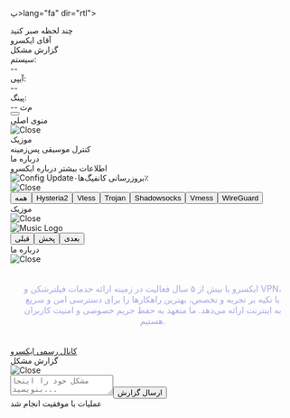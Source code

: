 پ>lang="fa" dir="rtl"><head><meta charset="UTF-8"><meta name="viewport" content="width=device-width, initial-scale=1, maximum-scale=1, user-scalable=no"><title>فروشگاه VPN - ایکسرو</title><style>:root {--primary-color: #4361ee; --primary-dark: #3a56d4; --primary-light: #627efe; --secondary-color: #7209b7; --accent-color: #f72585; --success-color: #4cc9f0; --warning-color: #f9c74f; --danger-color: #f94144; --dark-blue: #1a237e; --dark-purple: #4a148c; --text-color: #e6e8ff; --text-light: #a3a7e4; --bg-color: #0d1117; --card-bg: #161b22; --card-hover: #1d2430; --border-color: rgba(67, 97, 238, 0.3); --shadow-color: rgba(58, 86, 212, 0.3); --glass-effect: linear-gradient(135deg, rgba(67, 97, 238, 0.15), rgba(114, 9, 183, 0.15)); --glass-border: 1px solid rgba(67, 97, 238, 0.2); --glass-shadow: 0 10px 30px rgba(58, 86, 212, 0.3); --transition: all .3s cubic-bezier(.4,0,.2,1); --bg-image: url('https://biaupload.com/do.php?imgf=org-adcb3c9c5c972.png'); --overlay-image: url('https://biaupload.com/do.php?imgf=org-ee8b030e7b561.png'); --glow-effect: 0 0 15px rgba(67, 97, 238, 0.4), 0 0 30px rgba(114, 9, 183, 0.2);} * {box-sizing: border-box; margin: 0; padding: 0; -webkit-tap-highlight-color: transparent;} body {font-family: 'Vazirmatn', 'Segoe UI', sans-serif; background: var(--bg-color); color: var(--text-color); height: 100vh; overflow: hidden; user-select: none; touch-action: manipulation; position: relative;} .permanent-window {position: fixed; inset: 0; z-index: 10; background: var(--bg-image) center/cover fixed, var(--glass-effect); background-blend-mode: overlay; backdrop-filter: blur(20px); border: var(--glass-border); box-shadow: var(--glass-shadow); display: flex; flex-direction: column; overflow: hidden; animation: fadeIn 1s ease-out;} .permanent-window::after {content: ''; position: absolute; inset: 0; background: var(--overlay-image) center/cover no-repeat; opacity: 0; animation: fadeInOut 6s ease-in-out infinite; z-index: -1;} @keyframes fadeInOut {0%, 100% {opacity: 0;} 50% {opacity: 0.3;}} .permanent-window::before {content: ''; position: absolute; inset: 0; background: linear-gradient(45deg, rgba(67, 97, 238, 0.1), rgba(114, 9, 183, 0.1), rgba(247, 37, 133, 0.1)); opacity: 0.2; animation: pulse 8s ease-in-out infinite;} @keyframes pulse {0%, 100% {opacity: 0.2;} 50% {opacity: 0.4;}} .top-bar {display: flex; justify-content: space-between; align-items: center; padding: 16px 20px; background: linear-gradient(135deg, rgba(67, 97, 238, 0.2), rgba(114, 9, 183, 0.2)); border-bottom: var(--glass-border); box-shadow: 0 4px 20px var(--shadow-color); backdrop-filter: blur(15px); z-index: 100;} .logo {font-size: 1.3rem; font-weight: 700; padding: 12px 18px; border-radius: 12px; cursor: pointer; background: linear-gradient(135deg, rgba(67, 97, 238, 0.15), rgba(114, 9, 183, 0.15)); display: flex; align-items: center; gap: 12px; transition: var(--transition); border: 1px solid var(--border-color); box-shadow: var(--glow-effect); color: var(--text-color);} .logo:hover {background: linear-gradient(135deg, rgba(67, 97, 238, 0.25), rgba(114, 9, 183, 0.25)); transform: translateY(-3px) scale(1.05); box-shadow: 0 8px 25px var(--shadow-color);} .menu-btn {width: 44px; height: 44px; display: flex; flex-direction: column; justify-content: space-around; align-items: center; padding: 10px; border-radius: 12px; transition: var(--transition); background: linear-gradient(135deg, rgba(67, 97, 238, 0.1), rgba(114, 9, 183, 0.1)); border: 1px solid var(--border-color); cursor: pointer; box-shadow: var(--glow-effect);} .menu-btn:hover {background: linear-gradient(135deg, rgba(67, 97, 238, 0.2), rgba(114, 9, 183, 0.2)); transform: rotate(90deg) scale(1.1); box-shadow: 0 8px 20px var(--shadow-color);} .menu-line {width: 100%; height: 4px; background: var(--text-color); border-radius: 3px; transition: var(--transition);} .menu-btn:hover .menu-line {background: linear-gradient(90deg, var(--primary-color), var(--secondary-color));} .content {height: calc(100vh - 70px); display: flex; flex-direction: column; padding: 20px; overflow: hidden;} .welcome-container {flex: 1; display: flex; flex-direction: column; align-items: center; justify-content: center; margin-top: -20px;} .news-container {width: 100%; max-width: 90%; padding: 12px; border-radius: 16px; text-align: center; background: linear-gradient(135deg, rgba(67, 97, 238, 0.1), rgba(114, 9, 183, 0.1)); box-shadow: var(--glow-effect); backdrop-filter: blur(10px); border: 1px solid var(--border-color);} .news-content {color: var(--text-light); font-size: 0.95rem; text-align: right;} .info-box {background: linear-gradient(135deg, rgba(67, 97, 238, 0.1), rgba(114, 9, 183, 0.1)); border-radius: 14px; padding: 14px; margin-bottom: 12px; display: flex; align-items: center; gap: 12px; opacity: 0; border: 1px solid var(--primary-color); box-shadow: 0 4px 15px var(--shadow-color);} .info-box:nth-child(1) {animation: slideInLeft 0.6s ease-out 0.2s forwards;} .info-box:nth-child(2) {animation: slideInRight 0.6s ease-out 0.4s forwards;} .info-box:nth-child(3) {animation: slideInLeft 0.6s ease-out 0.6s forwards;} @keyframes slideInRight {from {opacity: 0; transform: translateX(50px);} to {opacity: 1; transform: translateX(0);}} @keyframes slideInLeft {from {opacity: 0; transform: translateX(-50px);} to {opacity: 1; transform: translateX(0);}} .info-icon {font-size: 1.4rem; color: var(--primary-color); min-width: 32px; display: flex; justify-content: center;} .info-text {font-weight: 600; min-width: 60px; color: var(--warning-color);} .info-value {font-weight: 600; min-width: 60px; flex: 1; text-align: left; direction: ltr; background: linear-gradient(45deg, var(--primary-color), var(--secondary-color), var(--accent-color)); background-size: 200% auto; -webkit-background-clip: text; background-clip: text; color: transparent; animation: gradientAnimation 3s ease infinite;} @keyframes gradientAnimation {0% {background-position: 0% 50%;} 50% {background-position: 100% 50%;} 100% {background-position: 0% 50%;}} .floating-btn {position: fixed; bottom: 15px; left: 15px; width: 65px; height: 65px; background: linear-gradient(135deg, var(--primary-color), var(--primary-dark)); border-radius: 18px; display: flex; justify-content: center; align-items: center; font-size: 26px; color: var(--text-color); box-shadow: 0 10px 30px var(--shadow-color); cursor: pointer; border: none; transition: var(--transition); z-index: 100;} .floating-btn:hover {transform: translateY(-5px) scale(1.1); box-shadow: 0 15px 40px var(--shadow-color); background: linear-gradient(135deg, var(--primary-dark), var(--primary-color));} .modal-window {position: fixed; background: linear-gradient(135deg, rgba(67, 97, 238, 0.2), rgba(114, 9, 183, 0.2)); z-index: 1000; transition: var(--transition); box-shadow: 0 12px 40px var(--shadow-color); border: var(--glass-border); backdrop-filter: blur(20px); border-radius: 18px; display: flex; flex-direction: column; max-height: 80vh;} .main-menu, .settings-panel, .about-panel, .report-problem-menu {top: -100%; right: 0; width: 100%; max-height: 65%; border-radius: 0 0 18px 18px;} .main-menu.open, .settings-panel.open, .about-panel.open, .report-problem-menu.open {top: 0;} .public-shop-menu {bottom: -100%; left: 0; width: 100%; max-height: 80%; border-radius: 18px 18px 0 0;} .public-shop-menu.open {bottom: 0;} .modal-overlay {position: fixed; inset: 0; background: rgba(13, 17, 23, 0.7); z-index: 999; display: none; transition: opacity .3s ease;} .modal-overlay.show {display: block; opacity: 1;} .modal-overlay.hidden {opacity: 0;} .loading-window {position: fixed; inset: 0; background: url('https://biaupload.com/do.php?imgf=org-08678b2cf3b81.png') center/cover; z-index: 2000; display: flex; flex-direction: column; justify-content: flex-end; align-items: center;} .loading-window::after {content: ''; position: absolute; inset: 0; background: url('https://biaupload.com/do.php?imgf=org-380b798a2fcd2.png') center/cover; opacity: 0; animation: fadeInOut 3s ease-in-out infinite;} .loading-window.hidden {display: none; opacity: 0;} .loading-content {position: absolute; bottom: 40px; display: flex; flex-direction: column; align-items: center; gap: 10px;} .loading-messages {width: 100%; height: 30px; display: flex; align-items: center; justify-content: center; font-size: 1.3rem; color: var(--text-color); white-space: nowrap;} .loading-messages span {position: static; opacity: 1;} .loading-spinner {width: 50px; height: 50px; background: url('https://biaupload.com/do.php?imgf=org-0e160aa5093e1.png') center/cover; border-radius: 50%; position: relative; animation: spin 2s linear infinite; background-color: transparent;} .loading-frame {width: 62px; height: 62px; background: url('https://biaupload.com/do.php?imgf=org-14607935dcc21.png') center/contain no-repeat; position: absolute; top: 50%; left: 50%; transform: translate(-50%, -50%); z-index: 1; background-color: transparent;} .loading-footer {font-size: 1.3rem; color: var(--warning-color);} .modal-header {display: flex; justify-content: space-between; align-items: center; padding: 18px 20px; border-bottom: var(--glass-border); background: linear-gradient(135deg, rgba(67, 97, 238, 0.15), rgba(114, 9, 183, 0.15)); box-shadow: 0 4px 15px var(--shadow-color);} .modal-title-container {display: flex; align-items: center; gap: 10px;} .modal-title {font-weight: 700; font-size: 1.3rem; color: var(--text-color);} .modal-title-img {width: 30px; height: 30px; cursor: pointer; object-fit: contain; border-radius: 50%; box-shadow: 0 0 10px var(--shadow-color); transition: transform .3s ease; background: transparent; image-rendering: auto;} .modal-title-img:hover {transform: scale(1.2);} .home-btn {cursor: pointer; width: 40px; height: 40px; display: flex; align-items: center; justify-content: center; border-radius: 50%; transition: var(--transition); background: linear-gradient(135deg, rgba(67, 97, 238, 0.1), rgba(114, 9, 183, 0.1));} .home-btn:hover {background: linear-gradient(135deg, rgba(67, 97, 238, 0.2), rgba(114, 9, 183, 0.2)); transform: scale(1.1); box-shadow: 0 6px 20px var(--shadow-color);} .home-btn img {width: 26px; height: 26px; object-fit: contain; border-radius: 50%; transition: transform .3s ease; background: transparent; image-rendering: auto;} .home-btn:hover img {transform: scale(1.2);} .modal-content {flex: 1; overflow-y: auto; padding: 12px; background: linear-gradient(135deg, rgba(67, 97, 238, 0.1), rgba(114, 9, 183, 0.1)); backdrop-filter: blur(10px);} .menu-item {padding: 18px; margin-bottom: 14px; background: linear-gradient(135deg, rgba(67, 97, 238, 0.1), rgba(114, 9, 183, 0.1)); border-radius: 16px; cursor: pointer; transition: var(--transition); border: 1px solid var(--border-color); box-shadow: 0 6px 20px var(--shadow-color);} .menu-item:hover {transform: translateY(-4px) scale(1.02); background: linear-gradient(135deg, rgba(67, 97, 238, 0.2), rgba(114, 9, 183, 0.2)); border-color: var(--primary-light); box-shadow: 0 12px 30px var(--shadow-color);} .menu-item-title {font-weight: 700; font-size: 1.2rem; display: flex; align-items: center; gap: 12px; color: var(--text-color);} .menu-item-title i {color: var(--primary-color); font-size: 1.4rem;} .menu-item-desc {font-size: 0.95rem; color: var(--text-light); line-height: 1.6;} .notification {position: fixed; bottom: 20px; right: 20px; background: linear-gradient(135deg, rgba(67, 97, 238, 0.15), rgba(114, 9, 183, 0.15)); border-radius: 14px; padding: 14px; box-shadow: 0 8px 25px var(--shadow-color); z-index: 1100; transform: translateY(100px); opacity: 0; transition: var(--transition); display: flex; align-items: center; gap: 12px; border: 1px solid var(--border-color); max-width: 80%; backdrop-filter: blur(12px);} .notification.show {transform: translateY(0); opacity: 1;} .notification-icon {font-size: 1.4rem; width: 36px; height: 36px; display: flex; align-items: center; justify-content: center; border-radius: 50%; box-shadow: 0 0 10px var(--shadow-color);} .notification-success {background: linear-gradient(135deg, rgba(76, 201, 240, 0.2), rgba(67, 97, 238, 0.2)); color: var(--success-color); border: 1px solid rgba(76, 201, 240, 0.4);} .notification-info {background: linear-gradient(135deg, rgba(67, 97, 238, 0.2), rgba(114, 9, 183, 0.2)); color: var(--primary-color); border: 1px solid var(--border-color);} .notification-error {background: linear-gradient(135deg, rgba(249, 65, 68, 0.2), rgba(67, 97, 238, 0.2)); color: var(--danger-color); border: 1px solid rgba(249, 65, 68, 0.4);} .notification-message {font-size: 0.9rem; font-weight: 500; flex: 1; color: var(--text-color);} .configs-container {display: flex; gap: 12px; overflow-x: auto; padding: 12px; direction: rtl; scrollbar-width: none;} .configs-container::-webkit-scrollbar {display: none;} .config-box {position: relative; background: linear-gradient(135deg, rgba(67, 97, 238, 0.1), rgba(114, 9, 183, 0.1)); padding: 12px; width: 153px; height: 176px; transition: var(--transition); cursor: pointer; display: flex; flex-direction: column; align-items: center; justify-content: space-between; text-align: center; flex-shrink: 0; border-radius: 14px; border: 2px solid transparent; opacity: 0; box-shadow: 0 6px 20px var(--shadow-color);} .config-box:hover {transform: translateY(-5px) scale(1.05); box-shadow: 0 12px 30px var(--shadow-color);} .config-box[data-protocol="hysteria2"] {border-color: var(--success-color);} .config-box[data-protocol="vless"] {border-color: var(--primary-color);} .config-box[data-protocol="trojan"] {border-color: var(--secondary-color);} .config-box[data-protocol="ss"] {border-color: var(--warning-color);} .config-box[data-protocol="vmess"] {border-color: var(--accent-color);} .config-box[data-protocol="wireguard"] {border-color: var(--dark-purple);} .config-box::after {content: attr(data-protocol); position: absolute; top: -12px; left: 50%; transform: translateX(-50%); background: linear-gradient(135deg, rgba(67, 97, 238, 0.2), rgba(114, 9, 183, 0.2)); color: var(--text-light); font-size: 0.85rem; padding: 5px 10px; border-radius: 10px; opacity: 0; transition: var(--transition); pointer-events: none; box-shadow: 0 4px 15px var(--shadow-color);} .config-box:hover::after {opacity: 1;} .config-logo-container {position: relative; width: 65px; height: 65px; display: flex; justify-content: center; align-items: center; background: transparent;} .config-logo {width: 55px; height: 55px; margin-bottom: 10px; object-fit: contain; border-radius: 50%; transition: transform .3s ease; box-shadow: 0 0 15px var(--shadow-color); background: transparent; image-rendering: auto;} .config-box:hover .config-logo {transform: scale(1.15) rotate(5deg);} .ping-result {font-size: 0.9rem; display: flex; align-items: center; gap: 8px; width: 100%; justify-content: center; font-weight: 600; direction: rtl;} .ping-result.fast {color: var(--success-color);} .ping-result.medium {color: var(--warning-color);} .ping-result.slow {color: var(--danger-color);} .error {background: linear-gradient(135deg, rgba(249, 65, 68, 0.2), rgba(67, 97, 238, 0.2)); color: var(--danger-color); border: 1px solid rgba(249, 65, 68, 0.4); border-radius: 14px; padding: 16px; margin: 18px 0; font-size: 0.95rem; text-align: center; box-shadow: 0 4px 15px var(--shadow-color);} .loading-container {display: flex; align-items: center; justify-content: center; margin: 20px 0; direction: rtl;} .loading-dots {display: flex; justify-content: center; align-items: center; gap: 10px;} .loading-dot {width: 10px; height: 10px; background: linear-gradient(45deg, var(--primary-color), var(--secondary-color)); border-radius: 50%; animation: bounce 1.4s ease-in-out infinite; box-shadow: 0 0 10px var(--shadow-color);} .loading-dot:nth-child(2) {animation-delay: 0.2s;} .loading-dot:nth-child(3) {animation-delay: 0.4s;} @keyframes bounce {0%, 100% {transform: translateY(0); opacity: 0.6;} 50% {transform: translateY(-12px); opacity: 1;}} .copy-btn {padding: 10px; border-radius: 12px; background: linear-gradient(135deg, var(--primary-color), var(--primary-dark)); color: var(--text-color); font-size: 0.9rem; font-weight: 600; cursor: pointer; border: none; transition: var(--transition); display: flex; align-items: center; gap: 8px; justify-content: center; width: 100%; box-shadow: 0 6px 20px var(--shadow-color);} .copy-btn:hover {background: linear-gradient(135deg, var(--primary-dark), var(--primary-color)); transform: translateY(-3px) scale(1.05); box-shadow: 0 10px 25px var(--shadow-color);} .share-btn {position: absolute; top: 8px; left: 8px; padding: 8px; border-radius: 8px; background: linear-gradient(135deg, var(--secondary-color), var(--primary-dark)); color: var(--text-color); font-size: 0.85rem; font-weight: 600; cursor: pointer; border: none; transition: var(--transition); display: flex; align-items: center; gap: 6px; justify-content: center; box-shadow: 0 4px 15px var(--shadow-color);} .share-btn:hover {background: linear-gradient(135deg, var(--primary-dark), var(--secondary-color)); transform: translateY(-2px) scale(1.1); box-shadow: 0 8px 20px var(--shadow-color);} .filter-container {display: flex; gap: 12px; margin-bottom: 18px; overflow-x: auto; padding: 12px; scrollbar-width: none; direction: rtl;} .filter-container::-webkit-scrollbar {display: none;} .filter-btn {padding: 8px 14px; border-radius: 12px; background: linear-gradient(135deg, rgba(67, 97, 238, 0.1), rgba(114, 9, 183, 0.1)); color: var(--text-light); font-size: 0.85rem; font-weight: 500; cursor: pointer; border: 1px solid var(--border-color); transition: var(--transition); box-shadow: 0 4px 15px var(--shadow-color);} .filter-btn.active {background: linear-gradient(135deg, var(--primary-color), var(--primary-dark)); color: var(--text-color); box-shadow: 0 6px 20px var(--shadow-color);} .filter-btn:hover {transform: translateY(-3px) scale(1.05); box-shadow: 0 8px 25px var(--shadow-color);} .report-problem-content {display: flex; flex-direction: column; gap: 18px; padding: 20px;} .report-problem-content textarea {width: 100%; min-height: 100px; padding: 12px; border-radius: 10px; border: 1px solid var(--border-color); background: linear-gradient(135deg, rgba(255, 255, 255, 0.05), rgba(67, 97, 238, 0.05)); color: var(--text-color); font-family: 'Vazirmatn', sans-serif; font-size: 0.9rem; resize: none; box-shadow: 0 0 10px var(--shadow-color);} .report-problem-content textarea:focus {outline: none; border-color: var(--primary-light); box-shadow: 0 0 12px var(--shadow-color);} .report-problem-content button {background: linear-gradient(135deg, var(--primary-color), var(--primary-dark)); color: var(--text-color); padding: 14px; border-radius: 12px; font-weight: 700; cursor: pointer; border: none; transition: var(--transition); box-shadow: 0 6px 20px var(--shadow-color);} .report-problem-content button:hover {transform: translateY(-3px) scale(1.05); box-shadow: 0 10px 25px var(--shadow-color);} .report-problem-content button:disabled {opacity: 0.6; cursor: not-allowed; transform: none; box-shadow: none;} .report-problem-content button .loading-spinner-small {display: inline-block; width: 18px; height: 18px; border: 2px solid rgba(255, 255, 255, 0.3); border-radius: 50%; border-top-color: white; animation: spin 1s ease-in-out infinite; margin-left: 10px;} @keyframes spin {to {transform: rotate(360deg);}} .music-controls {display: flex; justify-content: center; gap: 18px; margin-top: 20px;} .music-btn {background: linear-gradient(135deg, rgba(67, 97, 238, 0.15), rgba(114, 9, 183, 0.15)); color: var(--text-color); padding: 12px; border-radius: 12px; font-weight: 600; cursor: pointer; border: 1px solid var(--border-color); transition: var(--transition); box-shadow: 0 4px 15px var(--shadow-color);} .music-btn:hover {transform: translateY(-3px) scale(1.05); background: linear-gradient(135deg, rgba(67, 97, 238, 0.25), rgba(114, 9, 183, 0.25)); box-shadow: 0 8px 25px var(--shadow-color);} .music-logo {width: 120px; height: 120px; margin: 20px auto; display: block; border-radius: 50%; object-fit: contain; animation: spin 18s linear infinite; box-shadow: 0 0 20px var(--shadow-color); background: transparent; image-rendering: auto;}</style><link rel="stylesheet" href="https://fonts.googleapis.com/css2?family=Vazirmatn:wght@400;500;700&display=swap"><link rel="stylesheet" href="https://cdnjs.cloudflare.com/ajax/libs/font-awesome/6.4.0/css/all.min.css"></head><body class="theme-default"><audio id="bgMusic" loop><source src="https://uploadkon.ir/uploads/833c07_25shervin-nahal-online-audio-converter-com-.mp3" type="audio/mpeg"></audio><div class="loading-window" id="loadingWindow"><div class="loading-content"><div class="loading-messages"><span>چند لحظه صبر کنید</span></div><div class="loading-spinner"><div class="loading-frame"></div></div><div class="loading-footer">آقای ایکسرو</div></div></div><div class="permanent-window" id="permanentWindow"><div class="top-bar"><div class="logo" id="reportProblemBtn"><i class="fas fa-exclamation-triangle"></i><span>گزارش مشکل</span></div><div class="menu-btn" id="mainMenuBtn"><div class="menu-line"></div><div class="menu-line"></div><div class="menu-line"></div></div></div><div class="content"><div class="welcome-container"><div class="news-container"><div class="news-content"><div class="info-box"><div class="info-icon"><i class="fas fa-laptop"></i></div><div class="info-text">سیستم:</div><div class="info-value" id="device">--</div></div><div class="info-box"><div class="info-icon"><i class="fas fa-map-marker-alt"></i></div><div class="info-text">آیپی:</div><div class="info-value" id="ip">--</div></div><div class="info-box"><div class="info-icon"><i class="fas fa-tachometer-alt"></i></div><div class="info-text">پینگ:</div><div class="info-value" id="ping">-- م‌ث</div></div></div></div></div></div></div><button class="floating-btn" id="configSelectBtn"><i class="fas fa-shopping-cart"></i></button><div class="modal-overlay" id="mainMenuOverlay"></div><div class="modal-window main-menu" id="mainMenu"><div class="modal-header"><div class="modal-title">منوی اصلی</div><div class="home-btn" id="closeMainMenu"><img src="https://biaupload.com/do.php?imgf=org-19fb842c16fb1.png" alt="Close"></div></div><div class="modal-content"><div class="menu-item" id="settingsItem"><div class="menu-item-title"><i class="fas fa-music"></i><span>موزیک</span></div><div class="menu-item-desc">کنترل موسیقی پس‌زمینه</div></div><div class="menu-item" id="aboutItem"><div class="menu-item-title"><i class="fas fa-info-circle"></i><span>درباره ما</span></div><div class="menu-item-desc">اطلاعات بیشتر درباره ایکسرو</div></div></div></div><div class="modal-overlay" id="configSelectOverlay"></div><div class="modal-window public-shop-menu" id="publicShopMenu"><div class="modal-header"><div class="modal-title-container"><img src="https://biaupload.com/do.php?imgf=org-c58378daa9411.png" class="modal-title-img" id="modalTitleImg" alt="Config Update"><span class="modal-title" id="modalTitle">بروزرسانی کانفیگ‌ها</span><span class="modal-progress-text" id="modalProgressText">۰٪</span></div><div class="home-btn" id="closePublicShopMenu"><img src="https://biaupload.com/do.php?imgf=org-19fb842c16fb1.png" alt="Close"></div></div><div class="modal-content"><div class="filter-container" id="filterContainer"><button class="filter-btn active" data-protocol="all">همه</button><button class="filter-btn" data-protocol="hysteria2">Hysteria2</button><button class="filter-btn" data-protocol="vless">Vless</button><button class="filter-btn" data-protocol="trojan">Trojan</button><button class="filter-btn" data-protocol="ss">Shadowsocks</button><button class="filter-btn" data-protocol="vmess">Vmess</button><button class="filter-btn" data-protocol="wireguard">WireGuard</button></div><div class="tab-content active" id="mahsa-tab"><div class="configs-container" id="configsContainer"><div class="loading-container"><div class="loading-dots"><div class="loading-dot"></div><div class="loading-dot"></div><div class="loading-dot"></div></div></div><div class="error" style="display:none">متاسفانه موجود نیست</div></div></div></div></div><div class="modal-window settings-panel" id="settingsPanel"><div class="modal-header"><div class="modal-title">موزیک</div><div class="home-btn" id="closeSettingsPanel"><img src="https://is1-ssl.mzstatic.com/image/thumb/Music122/v4/d0/51/00/d0510085-dd1d-039b-5fe1-d60c71722735/artwork.jpg/360x360bb.webp" alt="Close"></div></div><div class="modal-content"><img src="https://is1-ssl.mzstatic.com/image/thumb/Music122/v4/d0/51/00/d0510085-dd1d-039b-5fe1-d60c71722735/artwork.jpg/360x360bb.webp" class="music-logo" alt="Music Logo"><div class="music-controls"><button class="music-btn" id="prevTrack"><i class="fas fa-backward"></i> قبلی</button><button class="music-btn" id="playPause"><i class="fas fa-play"></i> پخش</button><button class="music-btn" id="nextTrack"><i class="fas fa-forward"></i> بعدی</button></div></div></div><div class="modal-window about-panel" id="aboutPanel"><div class="modal-header"><div class="modal-title">درباره ما</div><div class="home-btn" id="closeAboutPanel"><img src="https://biaupload.com/do.php?imgf=org-19fb842c16fb1.png" alt="Close"></div></div><div class="modal-content"><p style="font-size:0.95rem;color:var(--text-light);text-align:center;padding:20px;">ایکسرو با بیش از ۵ سال فعالیت در زمینه ارائه خدمات فیلترشکن و VPN، با تکیه بر تجربه و تخصص، بهترین راهکارها را برای دسترسی امن و سریع به اینترنت ارائه می‌دهد. ما متعهد به حفظ حریم خصوصی و امنیت کاربران هستیم.</p><a href="https://t.me/xrovpn" target="_blank" class="btn btn-primary btn-large"><i class="fas fa-telegram"></i> کانال رسمی ایکسرو</a></div></div><div class="modal-window report-problem-menu" id="reportProblemMenu"><div class="modal-header"><div class="modal-title">گزارش مشکل</div><div class="home-btn" id="closeReportProblemMenu"><img src="https://biaupload.com/do.php?imgf=org-19fb842c16fb1.png" alt="Close"></div></div><div class="modal-content report-problem-content"><textarea id="reportProblemText" placeholder="مشکل خود را اینجا بنویسید..."></textarea><button id="submitReportProblem"><i class="fas fa-paper-plane"></i> ارسال گزارش</button></div></div><div class="modal-overlay" id="reportProblemOverlay"></div><div class="notification" id="notification"><div class="notification-icon" id="notificationIcon"><i class="fas fa-check-circle"></i></div><div class="notification-message" id="notificationMessage">عملیات با موفقیت انجام شد</div></div><script>document.addEventListener('DOMContentLoaded', () => {const e = {permanentWindow: document.getElementById('permanentWindow'),loadingWindow: document.getElementById('loadingWindow'),mainMenuBtn: document.getElementById('mainMenuBtn'),mainMenu: document.getElementById('mainMenu'),mainMenuOverlay: document.getElementById('mainMenuOverlay'),configSelectBtn: document.getElementById('configSelectBtn'),publicShopMenu: document.getElementById('publicShopMenu'),configSelectOverlay: document.getElementById('configSelectOverlay'),settingsItem: document.getElementById('settingsItem'),settingsPanel: document.getElementById('settingsPanel'),aboutItem: document.getElementById('aboutItem'),aboutPanel: document.getElementById('aboutPanel'),notification: document.getElementById('notification'),notificationIcon: document.getElementById('notificationIcon'),notificationMessage: document.getElementById('notificationMessage'),bgMusic: document.getElementById('bgMusic'),configsContainer: document.getElementById('configsContainer'),filterContainer: document.getElementById('filterContainer'),device: document.getElementById('device'),ip: document.getElementById('ip'),ping: document.getElementById('ping'),reportProblemBtn: document.getElementById('reportProblemBtn'),reportProblemMenu: document.getElementById('reportProblemMenu'),reportProblemOverlay: document.getElementById('reportProblemOverlay'),reportProblemText: document.getElementById('reportProblemText'),submitReportProblem: document.getElementById('submitReportProblem'),closeReportProblemMenu: document.getElementById('closeReportProblemMenu'),playPause: document.getElementById('playPause'),prevTrack: document.getElementById('prevTrack'),nextTrack: document.getElementById('nextTrack'),closeAboutPanel: document.getElementById('closeAboutPanel'),closePublicShopMenu: document.getElementById('closePublicShopMenu'),closeSettingsPanel: document.getElementById('closeSettingsPanel'),closeMainMenu: document.getElementById('closeMainMenu'),modalTitleImg: document.getElementById('modalTitleImg'),modalTitle: document.getElementById('modalTitle'),modalProgressText: document.getElementById('modalProgressText')};const UI_STATE_KEY = 'xro_vpn_ui_state';const CACHE_KEY = 'xro_vpn_configs';const CACHE_EXPIRY = 5 * 60 * 1000;const toggleModal = (modalId, state, overlayId) => {closeAllModals();const modal = e[modalId], overlay = e[overlayId];if (!modal) {console.error(`Modal ${modalId} not found`);return;}modal.classList.toggle('open', state);if (overlay) {overlay.classList.toggle('show', state);overlay.classList.toggle('hidden', !state);}saveUIState();console.log(`Modal ${modalId} ${state ? 'opened' : 'closed'}`);};const closeAllModals = () => {['mainMenu', 'publicShopMenu', 'settingsPanel', 'aboutPanel', 'reportProblemMenu'].forEach(id => e[id]?.classList.remove('open'));['mainMenuOverlay', 'configSelectOverlay', 'reportProblemOverlay'].forEach(id => {e[id]?.classList.remove('show');e[id]?.classList.add('hidden');});saveUIState();console.log('All modals closed');};const showNotification = (msg, type = 'success') => {e.notification.className = 'notification';e.notificationIcon.className = 'notification-icon';const icons = {success: '<i class="fas fa-check-circle"></i>',error: '<i class="fas fa-times-circle"></i>',info: '<i class="fas fa-info-circle"></i>'};e.notification.classList.add(`notification-${type}`);e.notificationIcon.innerHTML = icons[type];e.notificationMessage.textContent = msg;e.notification.classList.add('show');setTimeout(() => {e.notification.classList.remove('show');}, 3000);};const submitReportProblem = async () => {const msg = e.reportProblemText.value.trim();if (!msg) {showNotification('لطفاً متن گزارش را وارد کنید', 'error');return;}const originalText = e.submitReportProblem.innerHTML;e.submitReportProblem.disabled = true;e.submitReportProblem.innerHTML = '<i class="fas fa-circle-notch"></i> در حال ارسال...';try {const token = '6881799898:AAH6pU-1-Jvdp7VHxHCMbx_fLDpnH-kLzqQ';const adminId = '8402261840';const res = await fetch(`https://api.telegram.org/bot${token}/sendMessage`, {method: 'POST',headers: {'Content-Type': 'application/json'},body: JSON.stringify({chat_id: adminId,text: `گزارش مشکل جدید:\n${msg}`})});if (!res.ok) throw new Error('خطا در ارسال گزارش');showNotification('گزارش با موفقیت ارسال شد', 'success');e.reportProblemText.value = '';toggleModal('reportProblemMenu', false, 'reportProblemOverlay');} catch (err) {showNotification(`خطا: ${err.message}`, 'error');} finally {e.submitReportProblem.disabled = false;e.submitReportProblem.innerHTML = originalText;}};const toPersianDigits = str => str.replace(/[0-9]/g, d => '۰۱۲۳۴۵۶۷۸۹'[parseInt(d)]);const updateIP = async () => {try {const res = await fetch('https://api.ipify.org?format=json', {cache: 'no-store'});if (!res.ok) throw new Error('خطا در دریافت آی‌پی');const data = await res.json();e.ip.textContent = toPersianDigits(data.ip);} catch (err) {console.error('IP fetch error:', err);e.ip.textContent = 'نامشخص';}};const updatePing = async () => {try {const start = performance.now();await fetch('https://cloudflare.com/cdn-cgi/trace', {method: 'HEAD',cache: 'no-store'});const pingValue = Math.round(performance.now() - start);e.ping.textContent = `${toPersianDigits(pingValue.toString())} م‌ث`;} catch (err) {console.error('Ping fetch error:', err);e.ping.textContent = 'نامشخص';}};const refreshIP = () => {updateIP();setTimeout(refreshIP, 5000);};const refreshPing = () => {updatePing();setTimeout(refreshPing, 1000);};const parseConfig = config => {try {const [, protocol, rest] = config.match(/^(hysteria2|vless|trojan|ss|vmess|wireguard):\/\/(.+)/i) || [];if (!protocol) return null;if (protocol.toLowerCase() === 'vmess') {const data = JSON.parse(atob(rest.split('#')[0]));return data.add ? {host: data.add,protocol} : null;}if (protocol.toLowerCase() === 'wireguard') {const data = JSON.parse(rest.split('#')[0]);return data.Address ? {host: data.Address,protocol} : null;}const host = rest.split('#')[0].split('?')[0].match(/@([^:@]+)/)?.[1];return /^[a-zA-Z0-9.-]+$/.test(host) ? {host,protocol} : null;} catch {return null;}};const formatConfig = config => {try {const [, protocol, rest] = config.match(/^([^:]+):\/\/(.+)/i) || [];if (!protocol) return config;if (protocol.toLowerCase() === 'vmess') {const [base, ...comment] = rest.split('#');const data = JSON.parse(atob(base));data.ps = 'telegram ☜☞ v2xro';return `vmess://${btoa(JSON.stringify(data))}${comment.length ? '#' + comment.join('#') : ''}`;}if (protocol.toLowerCase() === 'wireguard') {const [base, ...comment] = rest.split('#');const data = JSON.parse(base);data.ps = 'telegram ☜☞ v2xro';return `wireguard://${JSON.stringify(data)}${comment.length ? '#' + comment.join('#') : ''}`;}if (['vless', 'trojan', 'ss'].includes(protocol.toLowerCase())) {const [base, ...comment] = rest.split('#');return comment.length ? `${protocol}://${base}#telegram ☜☞ v2xro` : config;}return config;} catch {return config;}};const testPing = host => new Promise(resolve => {const start = performance.now();const controller = new AbortController();const timeout = setTimeout(() => controller.abort(), 5000);fetch(`https://${host}/generate_204`, {method: 'HEAD',mode: 'no-cors',signal: controller.signal,cache: 'no-store'}).then(() => {clearTimeout(timeout);resolve({success: true,ping: Math.round(performance.now() - start)});}).catch(err => {clearTimeout(timeout);resolve({success: false,error: err.name === 'AbortError' ? 'تایم‌اوت' : 'عدم اتصال'});});});const getLocation = async host => {try {const res = await fetch(`http://ip-api.com/json/${host}?fields=countryCode`, {cache: 'no-store'});if (!res.ok) return null;const data = await res.json();return data.countryCode ? {countryCode: data.countryCode.toUpperCase()} : null;} catch {return null;}};const flagImages = {'CA': 'https://biaupload.com/do.php?imgf=org-2365ab5b670f1.png','FI': 'https://biaupload.com/do.php?imgf=org-a721bfe2628f2.png','DE': 'https://biaupload.com/do.php?imgf=org-ccc23c0b39f63.png','IE': 'https://biaupload.com/do.php?imgf=org-edb9149665d04.png','US': 'https://biaupload.com/do.php?imgf=org-8c420612f1d81.png','TR': 'https://biaupload.com/do.php?imgf=org-e65fe7e1e3cf2.png','AU': 'https://biaupload.com/do.php?imgf=org-8dfd0db6b87d3.png','ES': 'https://biaupload.com/do.php?imgf=org-e5b8c992c01b4.png'};const getCountryImage = countryCode => flagImages[countryCode] || 'https://biaupload.com/do.php?imgf=org-7a7eb985bb052.png';const getCachedConfigs = () => {try {const cached = localStorage.getItem(CACHE_KEY);if (!cached) return null;const {data, timestamp} = JSON.parse(cached);if (Date.now() - timestamp > CACHE_EXPIRY) return null;return data;} catch {return null;}};const setCachedConfigs = data => localStorage.setItem(CACHE_KEY, JSON.stringify({data, timestamp: Date.now()}));const saveUIState = () => {const state = {activeFilter: e.filterContainer.querySelector('.filter-btn.active')?.dataset.protocol || 'all',isPublicShopMenuOpen: e.publicShopMenu.classList.contains('open'),isMainMenuOpen: e.mainMenu.classList.contains('open'),isSettingsPanelOpen: e.settingsPanel.classList.contains('open'),isAboutPanelOpen: e.aboutPanel.classList.contains('open'),isReportProblemMenuOpen: e.reportProblemMenu.classList.contains('open')};sessionStorage.setItem(UI_STATE_KEY, JSON.stringify(state));};const loadUIState = () => {const state = sessionStorage.getItem(UI_STATE_KEY);if (!state) return;const {activeFilter, isPublicShopMenuOpen, isMainMenuOpen, isSettingsPanelOpen, isAboutPanelOpen, isReportProblemMenuOpen} = JSON.parse(state);e.filterContainer.querySelectorAll('.filter-btn').forEach(btn => {btn.classList.toggle('active', btn.dataset.protocol === activeFilter);});if (isPublicShopMenuOpen) toggleModal('publicShopMenu', true, 'configSelectOverlay');if (isMainMenuOpen) toggleModal('mainMenu', true, 'mainMenuOverlay');if (isSettingsPanelOpen) toggleModal('settingsPanel', true, 'mainMenuOverlay');if (isAboutPanelOpen) toggleModal('aboutPanel', true, 'mainMenuOverlay');if (isReportProblemMenuOpen) toggleModal('reportProblemMenu', true, 'reportProblemOverlay');};const updateProgress = percent => {let currentPercent = parseInt(e.modalProgressText.textContent) || 0;const targetPercent = Math.min(percent, 100);const interval = setInterval(() => {if (currentPercent >= targetPercent) {clearInterval(interval);if (targetPercent >= 100) {setTimeout(() => {e.modalProgressText.style.display = 'none';e.modalTitle.style.display = 'inline';}, 1000);}return;}currentPercent += 1;e.modalTitle.style.display = 'none';e.modalProgressText.style.display = 'inline';e.modalProgressText.textContent = `${toPersianDigits(currentPercent.toString())}٪`;}, 50);};const shareConfig = async config => {if (navigator.share) {try {await navigator.share({title: 'کانفیگ VPN ایکسرو',text: 'کانفیگ VPN از ایکسرو',url: config,});showNotification('کانفیگ با موفقیت به اشتراک گذاشته شد', 'success');} catch (err) {showNotification('خطا در اشتراک‌گذاری کانفیگ', 'error');}} else {showNotification('اشتراک‌گذاری در این مرورگر پشتیبانی نمی‌شود', 'error');}};const updateConfigPing = async (config, pingElement) => {try {const parsed = parseConfig(config.config);if (!parsed) return;const pingResult = await testPing(parsed.host);if (pingResult.success) {pingElement.textContent = `${toPersianDigits(pingResult.ping.toString())} م‌ث`;pingElement.className = 'ping-result';pingElement.classList.add(pingResult.ping < 300 ? 'fast' : pingResult.ping < 600 ? 'medium' : 'slow');} else {pingElement.textContent = 'نامشخص';pingElement.className = 'ping-result slow';}} catch (err) {console.error('Config ping error:', err);pingElement.textContent = 'نامشخص';pingElement.className = 'ping-result slow';}};const refreshConfigPings = () => {const configBoxes = e.configsContainer.querySelectorAll('.config-box');configBoxes.forEach(box => {const config = box.dataset.config;const pingElement = box.querySelector('.ping-result');if (config && pingElement) {updateConfigPing(JSON.parse(config), pingElement);}});setTimeout(refreshConfigPings, 1000);};const extractConfigs = async (forceRefresh = false) => {e.configsContainer.innerHTML = '<div class="loading-container"><div class="loading-dots"><div class="loading-dot"></div><div class="loading-dot"></div><div class="loading-dot"></div></div></div>';updateProgress(0);const cachedConfigs = !forceRefresh && getCachedConfigs();if (cachedConfigs) {updateProgress(50);renderConfigs(cachedConfigs);updateProgress(100);return;}try {updateProgress(10);const url = 'https://gist.githubusercontent.com/xroVPN/12a0c02781cfed451da84e9b802c0912/raw';const res = await fetch(url, {mode: 'cors',cache: 'no-store'});updateProgress(30);if (!res.ok) {e.configsContainer.innerHTML = '<p class="error">خطا در دریافت کانفیگ‌ها</p>';showNotification('خطا در دریافت کانفیگ‌ها: سرور پاسخ نداد', 'error');updateProgress(100);return;}const configs = (await res.text()).split('\n').filter(c => c.trim());if (!configs.length) {e.configsContainer.innerHTML = '<p class="error">هیچ کانفیگی یافت نشد</p>';showNotification('هیچ کانفیگی در فایل موجود نیست', 'error');updateProgress(100);return;}updateProgress(50);const batchSize = 10;const validConfigs = [];for (let i = 0; i < configs.length; i += batchSize) {const batch = configs.slice(i, i + batchSize);const results = await Promise.all(batch.map(async config => {try {const formattedConfig = formatConfig(config);const parsed = parseConfig(config);if (!parsed) return null;const pingResult = await testPing(parsed.host);if (!pingResult.success || pingResult.ping > 600) return null;const location = await getLocation(parsed.host);return {config: formattedConfig,ping: pingResult.ping,protocol: parsed.protocol,countryCode: location?.countryCode || null};} catch {return null;}}));validConfigs.push(...results.filter(c => c));updateProgress(50 + ((i + batchSize) / configs.length) * 40);}if (!validConfigs.length) {e.configsContainer.innerHTML = '<p class="error">هیچ کانفیگ معتبری یافت نشد</p>';showNotification('هیچ کانفیگ معتبری یافت نشد', 'error');updateProgress(100);return;}setCachedConfigs(validConfigs);renderConfigs(validConfigs);updateProgress(100);} catch (err) {e.configsContainer.innerHTML = '<p class="error">خطا در بارگذاری کانفیگ‌ها</p>';showNotification(`خطا: ${err.message}`, 'error');updateProgress(100);console.error('Config fetch error:', err);}};const renderConfigs = configs => {e.configsContainer.innerHTML = '';const activeProtocol = e.filterContainer.querySelector('.filter-btn.active')?.dataset.protocol || 'all';const filteredConfigs = configs.filter(c => activeProtocol === 'all' || c.protocol.toLowerCase() === activeProtocol);if (!filteredConfigs.length) {e.configsContainer.innerHTML = '<p class="error">هیچ کانفیگی برای این فیلتر موجود نیست</p>';return;}filteredConfigs.sort((a, b) => a.ping - b.ping).forEach((c, i) => {const box = document.createElement('div');box.className = 'config-box';box.style.opacity = '0';box.style.animation = `slideInRight 0.6s ease-out ${i * 0.1}s forwards`;box.dataset.protocol = c.protocol.toLowerCase();box.dataset.config = JSON.stringify(c);const pingClass = c.ping < 300 ? 'fast' : c.ping < 600 ? 'medium' : 'slow';const logoContent = `<img src="${getCountryImage(c.countryCode)}" class="config-logo" alt="Config Logo">`;box.innerHTML = `<button class="share-btn"><i class="fas fa-share-alt"></i></button><div class="config-logo-container">${logoContent}</div><div class="ping-result ${pingClass}"><i class="fas fa-tachometer-alt"></i> ${toPersianDigits(c.ping.toString())} م‌ث</div><button class="copy-btn"><i class="fas fa-copy"></i> کپی</button>`;box.querySelector('.copy-btn').addEventListener('click', () => {navigator.clipboard.writeText(c.config).then(() => {showNotification('کانفیگ کپی شد', 'success');}).catch(() => {showNotification('خطا در کپی کردن کانفیگ', 'error');});});box.querySelector('.share-btn').addEventListener('click', () => {shareConfig(c.config);});e.configsContainer.appendChild(box);});saveUIState();refreshConfigPings();};const setupFilters = () => {e.filterContainer.querySelectorAll('.filter-btn').forEach(btn => btn.addEventListener('click', () => {e.filterContainer.querySelectorAll('.filter-btn').forEach(b => b.classList.remove('active'));btn.classList.add('active');const cachedConfigs = getCachedConfigs();if (cachedConfigs) {renderConfigs(cachedConfigs);} else {extractConfigs();}}));};const togglePlayPause = () => {if (e.bgMusic.paused) {e.bgMusic.play().then(() => {e.playPause.innerHTML = '<i class="fas fa-pause"></i> مکث';showNotification('موسیقی در حال پخش', 'success');}).catch(() => {showNotification('برای پخش موسیقی، ابتدا با صفحه تعامل کنید', 'info');});} else {e.bgMusic.pause();e.playPause.innerHTML = '<i class="fas fa-play"></i> پخش';showNotification('موسیقی متوقف شد', 'info');}};e.modalTitleImg.addEventListener('click', () => extractConfigs(true));e.device.textContent = /Mobile|Android|iPhone|iPad/i.test(navigator.userAgent) ? 'موبایل' : 'دسکتاپ';setupFilters();loadUIState();setTimeout(() => {e.loadingWindow.classList.add('hidden');e.permanentWindow.style.display = 'flex';showNotification('به ایکسرو خوش آمدید', 'success');e.bgMusic.play().catch(() => {showNotification('برای پخش موسیقی، ابتدا با صفحه تعامل کنید', 'info');});if (e.publicShopMenu.classList.contains('open')) {extractConfigs();}}, 5000);e.mainMenuBtn.addEventListener('click', () => toggleModal('mainMenu', true, 'mainMenuOverlay'));e.configSelectBtn.addEventListener('click', () => {toggleModal('publicShopMenu', true, 'configSelectOverlay');extractConfigs();});e.settingsItem.addEventListener('click', () => toggleModal('settingsPanel', true, 'mainMenuOverlay'));e.aboutItem.addEventListener('click', () => toggleModal('aboutPanel', true, 'mainMenuOverlay'));e.reportProblemBtn.addEventListener('click', () => toggleModal('reportProblemMenu', true, 'reportProblemOverlay'));e.submitReportProblem.addEventListener('click', submitReportProblem);e.closeMainMenu.addEventListener('click', () => toggleModal('mainMenu', false, 'mainMenuOverlay'));e.closePublicShopMenu.addEventListener('click', () => toggleModal('publicShopMenu', false, 'configSelectOverlay'));e.closeSettingsPanel.addEventListener('click', () => toggleModal('settingsPanel', false, 'mainMenuOverlay'));e.closeAboutPanel.addEventListener('click', () => toggleModal('aboutPanel', false, 'mainMenuOverlay'));e.closeReportProblemMenu.addEventListener('click', () => toggleModal('reportProblemMenu', false, 'reportProblemOverlay'));e.mainMenuOverlay.addEventListener('click', closeAllModals);e.configSelectOverlay.addEventListener('click', closeAllModals);e.reportProblemOverlay.addEventListener('click', closeAllModals);e.playPause.addEventListener('click', togglePlayPause);refreshIP();refreshPing();});</script></body></html>
